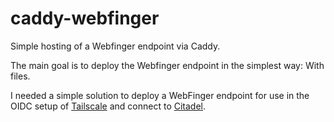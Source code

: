 # caddy-webfinger
Simple hosting of a Webfinger endpoint via Caddy.

The main goal is to deploy the Webfinger endpoint in the simplest way: With files.

I needed a simple solution to deploy a WebFinger endpoint for use in the OIDC setup of [Tailscale](https://tailscale.com/) and connect to [Citadel](https://zitadel.com/).
